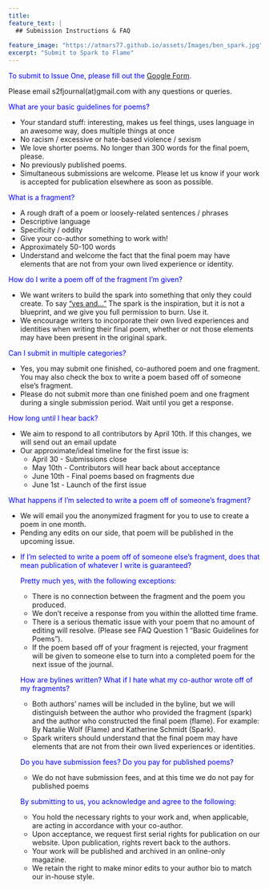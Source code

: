 ```yaml
---
title: 
feature_text: |
  ## Submission Instructions & FAQ
 
feature_image: "https://atmars77.github.io/assets/Images/ben_spark.jpg"
excerpt: "Submit to Spark to Flame"
---
```

<p style="color:blue"> 
To submit to Issue One, please fill out the <a href="https://docs.google.com/forms/d/e/1FAIpQLScK-5ArvstWpBkvBcw4TYKUSAPVl5In5AHuAPFlRvVUN_zhCA/viewform">Google Form</a>. 

Please email s2fjournal(at)gmail.com with any questions or queries.</p>

<p style="color:blue"> What are your basic guidelines for poems?
<ul>
  <li>Your standard stuff: interesting, makes us feel things, uses language in an awesome way, does multiple things at once</li>
  <li>No racism / excessive or hate-based violence / sexism </li>
  <li>We love shorter poems. No longer than 300 words for the final poem, please. </li>
  <li>No previously published poems.</li>
  <li>Simultaneous submissions are welcome. Please let us know if your work is accepted for publication elsewhere as soon as possible.</li>
</ul></p>

<p style="color:blue"> What is a fragment?
<ul>
  <li>A rough draft of a poem or loosely-related sentences / phrases </li>
  <li> Descriptive language </li>
  <li>Specificity / oddity</li>
  <li>Give your co-author something to work with!</li>
  <li>Approximately 50-100 words</li>
  <li>Understand and welcome the fact that the final poem may have elements that are not from your own lived experience or identity.</li>
</ul></p>


<p style="color:blue"> How do I write a poem off of the fragment I’m given?
<ul>
  <li>We want writers to build the spark into something that only they could create. To say <a href= "https://en.wikipedia.org/wiki/Yes,_and...">“yes and…”</a> The spark is the inspiration, but it is not a blueprint, and we give you full permission to burn. Use it.</li>
  <li>We encourage writers to incorporate their own lived experiences and identities when writing their final poem, whether or not those elements may have been present in the original spark.</li>
</ul></p>


<p style="color:blue"> Can I submit in multiple categories?
<ul>
  <li>Yes, you may submit one finished, co-authored poem and one fragment. You may also check the box to write a poem based off of someone else’s fragment. </li>
  <li>Please do not submit more than one finished poem and one fragment during a single submission period. Wait until you get a response. </li>
</ul></p>

<p style="color:blue"> How long until I hear back?
  <ul>
  <li>We aim to respond to all contributors by April 10th. If this changes, we will send out an email update </li>
  <li>Our approximate/ideal timeline for the first issue is:
    <ul>
    <li> April 30 - Submissions close </li>
    <li> May 10th - Contributors will hear back about acceptance </li>
    <li> June 10th - Final poems based on fragments due </li>
    <li> June 1st - Launch of the first issue </li>
    </ul>
    </li>
  </ul>
</p>
<p style="color:blue"> What happens if I’m selected to write a poem off of someone’s fragment?
<ul>
<li> We will email you the anonymized fragment for you to use to create a poem in one month. </li>
<li>Pending any edits on our side, that poem will be published in the upcoming issue. <li></p>

<p style="color:blue"> If I’m selected to write a poem off of someone else’s fragment, does that mean publication of whatever I write is guaranteed?</p>

<p style="color:blue"> Pretty much yes, with the following exceptions: 
<ul>
  <li>There is no connection between the fragment and the poem you produced. </li>
  <li>We don’t receive a response from you within the allotted time frame.</li>
  <li>There is a serious thematic issue with your poem that no amount of editing will resolve. (Please see FAQ Question 1 “Basic Guidelines for Poems”).</li>
  <li> If the poem based off of your fragment is rejected, your fragment will be given to someone else to turn into a completed poem for the next issue of the journal.</li>
</ul></p>

<p style="color:blue"> How are bylines written? What if I hate what my co-author wrote off of my fragments?</p>
  <ul>
  <li> Both authors’ names will be included in the byline, but we will distinguish between the author who provided the fragment (spark) and the author who constructed the final poem (flame). For example: By Natalie Wolf (Flame) and Katherine Schmidt (Spark).</li>
  <li> Spark writers should understand that the final poem may have elements that are not from their own lived experiences or identities.</li>
  </ul>

<p style="color:blue"> Do you have submission fees? Do you pay for published poems?</p>
  <ul>
  <li> We do not have submission fees, and at this time we do not pay for published poems</li>
  </ul>


<p style="color:blue"> By submitting to us, you acknowledge and agree to the following:</p>
<ul>
  <li>You hold the necessary rights to your work and, when applicable, are acting in accordance with your co-author.</li>
  <li>Upon acceptance, we request first serial rights for publication on our website. Upon publication, rights revert back to the authors.</li>
  <li>Your work will be published and archived in an online-only magazine.</li>
  <li>We retain the right to make minor edits to your author bio to match our in-house style.</li>
</ul>
